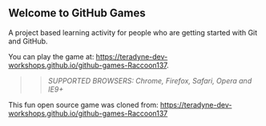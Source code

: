 ## Welcome to GitHub Games

A project based learning activity for people who are getting started with Git and GitHub.

You can play the game at:  https://teradyne-dev-workshops.github.io/github-games-Raccoon137.

>> _*SUPPORTED BROWSERS*: Chrome, Firefox, Safari, Opera and IE9+_

This fun open source game was cloned from:  https://teradyne-dev-workshops.github.io/github-games-Raccoon137
